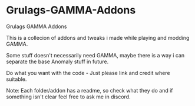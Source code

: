 # Grulags-GAMMA-Addons
Grulags GAMMA Addons



This is a collecion of addons and tweaks i made while playing and modding GAMMA.

Some stuff doesn't necessarily need GAMMA, maybe there is a way i can separate the base Anomaly stuff in future.

Do what you want with the code - Just please link and credit where suitable.


Note: Each folder/addon has a readme, so check what they do and if something isn't clear feel free to ask me in discord.
